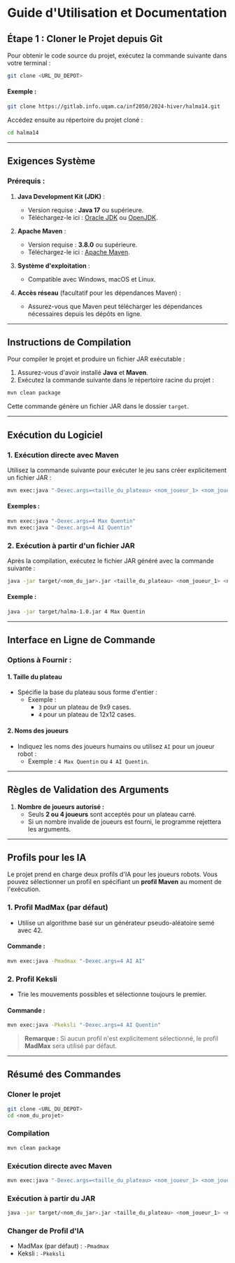 
# **Guide d'Utilisation et Documentation**

## **Étape 1 : Cloner le Projet depuis Git**

Pour obtenir le code source du projet, exécutez la commande suivante dans votre terminal :

```bash
git clone <URL_DU_DEPOT>
```

#### **Exemple :**
```bash
git clone https://gitlab.info.uqam.ca/inf2050/2024-hiver/halma14.git
```

Accédez ensuite au répertoire du projet cloné :

```bash
cd halma14
```

---

## **Exigences Système**

### **Prérequis :**
1. **Java Development Kit (JDK)** :
   - Version requise : **Java 17** ou supérieure.
   - Téléchargez-le ici : [Oracle JDK](https://www.oracle.com/java/technologies/javase-downloads.html) ou [OpenJDK](https://openjdk.org/).

2. **Apache Maven** :
   - Version requise : **3.8.0** ou supérieure.
   - Téléchargez-le ici : [Apache Maven](https://maven.apache.org/download.cgi).

3. **Système d'exploitation** :
   - Compatible avec Windows, macOS et Linux.

4. **Accès réseau** (facultatif pour les dépendances Maven) :
   - Assurez-vous que Maven peut télécharger les dépendances nécessaires depuis les dépôts en ligne.

---

## **Instructions de Compilation**

Pour compiler le projet et produire un fichier JAR exécutable :

1. Assurez-vous d'avoir installé **Java** et **Maven**.
2. Exécutez la commande suivante dans le répertoire racine du projet :

```bash
mvn clean package
```

Cette commande génère un fichier JAR dans le dossier `target`.

---

## **Exécution du Logiciel**

### **1. Exécution directe avec Maven**

Utilisez la commande suivante pour exécuter le jeu sans créer explicitement un fichier JAR :

```bash
mvn exec:java "-Dexec.args=<taille_du_plateau> <nom_joueur_1> <nom_joueur_2>"
```

#### **Exemples :**
```bash
mvn exec:java "-Dexec.args=4 Max Quentin"
mvn exec:java "-Dexec.args=4 AI Quentin"
```

### **2. Exécution à partir d'un fichier JAR**

Après la compilation, exécutez le fichier JAR généré avec la commande suivante :

```bash
java -jar target/<nom_du_jar>.jar <taille_du_plateau> <nom_joueur_1> <nom_joueur_2>
```

#### **Exemple :**
```bash
java -jar target/halma-1.0.jar 4 Max Quentin
```

---

## **Interface en Ligne de Commande**

### **Options à Fournir :**

#### **1. Taille du plateau**
- Spécifie la base du plateau sous forme d'entier :
  - Exemple : 
    - `3` pour un plateau de 9x9 cases.
    - `4` pour un plateau de 12x12 cases.

#### **2. Noms des joueurs**
- Indiquez les noms des joueurs humains ou utilisez `AI` pour un joueur robot :
  - Exemple : `4 Max Quentin` ou `4 AI Quentin`.

---

## **Règles de Validation des Arguments**

1. **Nombre de joueurs autorisé :**
   - Seuls **2 ou 4 joueurs** sont acceptés pour un plateau carré.
   - Si un nombre invalide de joueurs est fourni, le programme rejettera les arguments.

---

## **Profils pour les IA**

Le projet prend en charge deux profils d'IA pour les joueurs robots. Vous pouvez sélectionner un profil en spécifiant un **profil Maven** au moment de l'exécution.

### **1. Profil MadMax (par défaut)**
- Utilise un algorithme basé sur un générateur pseudo-aléatoire semé avec 42.

#### **Commande :**
```bash
mvn exec:java -Pmadmax "-Dexec.args=4 AI AI"
```

### **2. Profil Keksli**
- Trie les mouvements possibles et sélectionne toujours le premier.

#### **Commande :**
```bash
mvn exec:java -Pkeksli "-Dexec.args=4 AI Quentin"
```

> **Remarque :** Si aucun profil n'est explicitement sélectionné, le profil **MadMax** sera utilisé par défaut.

---

## **Résumé des Commandes**

### **Cloner le projet**
```bash
git clone <URL_DU_DEPOT>
cd <nom_du_projet>
```

### **Compilation**
```bash
mvn clean package
```

### **Exécution directe avec Maven**
```bash
mvn exec:java "-Dexec.args=<taille_du_plateau> <nom_joueur_1> <nom_joueur_2>"
```

### **Exécution à partir du JAR**
```bash
java -jar target/<nom_du_jar>.jar <taille_du_plateau> <nom_joueur_1> <nom_joueur_2>
```

### **Changer de Profil d'IA**
- MadMax (par défaut) : `-Pmadmax`
- Keksli : `-Pkeksli`
